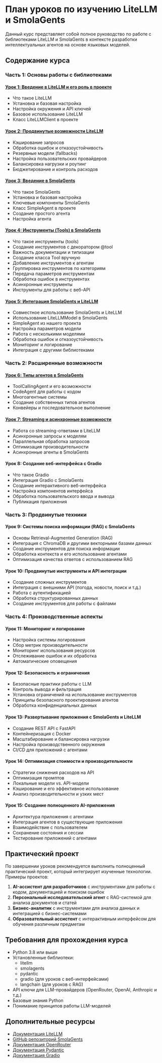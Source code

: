 # План уроков по изучению LiteLLM и SmolaGents

Данный курс представляет собой полное руководство по работе с библиотеками LiteLLM и SmolaGents в контексте разработки интеллектуальных агентов на основе языковых моделей.

## Содержание курса

### Часть 1: Основы работы с библиотеками

#### [Урок 1: Введение в LiteLLM и его роль в проекте](lesson_01_litellm_intro.md)
- Что такое LiteLLM
- Установка и базовая настройка
- Настройка окружения и API ключей
- Базовое использование LiteLLM
- Класс LiteLLMClient в проекте

#### [Урок 2: Продвинутые возможности LiteLLM](lesson_02_litellm_advanced.md)
- Кэширование запросов
- Обработка ошибок и отказоустойчивость
- Резервные модели (fallbacks)
- Настройка пользовательских провайдеров
- Балансировка нагрузки и роутинг
- Бюджетирование и контроль расходов

#### [Урок 3: Введение в SmolaGents](lesson_03_smolagents_intro.md)
- Что такое SmolaGents
- Установка и базовая настройка
- Ключевые компоненты SmolaGents
- Класс SimpleAgent в проекте
- Создание простого агента
- Настройка агента

#### [Урок 4: Инструменты (Tools) в SmolaGents](lesson_04_smolagents_tools.md)
- Что такое инструменты (tools)
- Создание инструментов с декоратором @tool
- Важность документации и типизации
- Создание класса Tool вручную
- Добавление инструментов к агентам
- Группировка инструментов по категориям
- Передача параметров инструментам
- Обработка ошибок в инструментах
- Асинхронные инструменты
- Инструменты для работы с веб-API

#### [Урок 5: Интеграция SmolaGents и LiteLLM](lesson_05_integration.md)
- Совместное использование SmolaGents и LiteLLM
- Использование LiteLLMModel в SmolaGents
- SimpleAgent из нашего проекта
- Настройка параметров модели
- Работа с несколькими моделями
- Обработка ошибок и отказоустойчивость
- Мониторинг и логирование
- Интеграция с другими библиотеками

### Часть 2: Расширенные возможности

#### [Урок 6: Типы агентов в SmolaGents](lesson_06_smolagents_agent_types.md)
- ToolCallingAgent и его возможности
- CodeAgent для работы с кодом
- Многоагентные системы
- Создание собственных типов агентов
- Конвейеры и последовательное выполнение

#### [Урок 7: Streaming и асинхронные возможности](lesson_07_streaming_async.md)
- Работа со streaming-ответами в LiteLLM
- Асинхронные запросы к моделям
- Параллельная обработка запросов
- Оптимизация производительности
- Асинхронные агенты в SmolaGents

#### Урок 8: Создание веб-интерфейса с Gradio
- Что такое Gradio
- Интеграция Gradio с SmolaGents
- Создание интерактивного веб-интерфейса
- Настройка компонентов интерфейса
- Обработка пользовательского ввода и вывода
- Публикация приложения

### Часть 3: Продвинутые техники

#### Урок 9: Системы поиска информации (RAG) с SmolaGents
- Основы Retrieval-Augmented Generation (RAG)
- Интеграция с ChromaDB и другими векторными базами данных
- Создание инструментов для поиска информации
- Обработка контекста и его использование агентами
- Оптимизация качества ответов с использованием RAG

#### Урок 10: Продвинутые инструменты и API интеграции
- Создание сложных инструментов
- Интеграция с внешними API (погода, новости, поиск и т.д.)
- Работа с аутентификацией
- Обработка структурированных данных
- Создание инструментов для работы с файлами

### Часть 4: Производственные аспекты

#### Урок 11: Мониторинг и логирование
- Настройка системы логирования
- Сбор метрик производительности
- Мониторинг использования ресурсов
- Отслеживание ошибок и их обработка
- Автоматические оповещения

#### Урок 12: Безопасность и ограничения
- Безопасные практики работы с LLM
- Контроль вывода и фильтрация
- Установка ограничений на использование инструментов
- Принципы безопасного проектирования агентов
- Обработка конфиденциальных данных

#### Урок 13: Развертывание приложения с SmolaGents и LiteLLM
- Создание REST API с FastAPI
- Контейнеризация с Docker
- Масштабирование и балансировка нагрузки
- Настройка производственного окружения
- CI/CD для приложений с агентами

#### Урок 14: Оптимизация стоимости и производительности
- Стратегии снижения расходов на API
- Оптимизация промптов
- Локальные модели vs. API-модели
- Кэширование и его эффективное использование
- Анализ производительности и узких мест

#### Урок 15: Создание полноценного AI-приложения
- Архитектура приложения с агентами
- Интеграция агентов в существующие приложения
- Взаимодействие с пользователем
- Сохранение состояния и сессии
- Тестирование приложений с агентами

## Практический проект

По завершении уроков рекомендуется выполнить полноценный практический проект, который интегрирует изученные технологии. Примеры проектов:

1. **AI-ассистент для разработчиков** с инструментами для работы с кодом, документацией и поиском ошибок
2. **Персональный исследовательский агент** с RAG-системой для анализа документов и статей
3. **Бизнес-аналитик** с инструментами для анализа данных и интеграцией с бизнес-системами
4. **Образовательный ассистент** с интерактивным интерфейсом для обучения различным предметам

## Требования для прохождения курса

- Python 3.8 или выше
- Установленные библиотеки:
  - litellm
  - smolagents
  - pydantic
  - gradio (для уроков с веб-интерфейсами)
  - langchain (для уроков с RAG)
- API ключи для LLM-провайдеров (OpenRouter, OpenAI, Anthropic и т.д.)
- Базовые знания Python
- Понимание принципов работы LLM-моделей

## Дополнительные ресурсы

- [Документация LiteLLM](https://docs.litellm.ai/docs/)
- [GitHub репозиторий SmolaGents](https://github.com/smol-ai/smolagents)
- [Документация OpenRouter](https://openrouter.ai/docs)
- [Документация Pydantic](https://docs.pydantic.dev/)
- [Документация Gradio](https://www.gradio.app/docs/) 